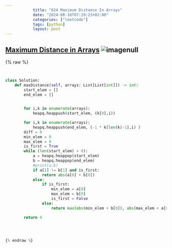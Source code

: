 ```yaml
---
            title: "624 Maximum Distance In Arrays"
            date: "2024-08-16T07:29:23+02:00"
            categories: ["leetcode"]
            tags: [python]
            layout: post
---
```

            
## [Maximum Distance in Arrays](https://leetcode.com/problems/maximum-distance-in-arrays) ![image](https://img.shields.io/badge/Difficulty-Medium-orange)null

{% raw %}


```python


class Solution:
    def maxDistance(self, arrays: List[List[int]]) -> int:
        start_elem = []
        end_elem = []
        

        for i,k in enumerate(arrays):
            heapq.heappush(start_elem, (k[0],i))

        for i,k in enumerate(arrays):
            heapq.heappush(end_elem, (-1 * k[len(k)-1],i) ) 
        diff = 0
        min_elem = 0
        max_elem = 0
        is_first = True
        while (len(start_elem) > 0):
            a = heapq.heappop(start_elem)
            b = heapq.heappop(end_elem)
            #print(a,b)
            if a[1] != b[1] and is_first:
                return abs(a[0] + b[0])
            else: 
                if is_first:
                    min_elem = a[0]
                    max_elem = b[0]
                    is_first = False
                else:
                    return max(abs(min_elem + b[0]), abs(max_elem + a[0] ))

        return 0
            
        


{% endraw %}
```
